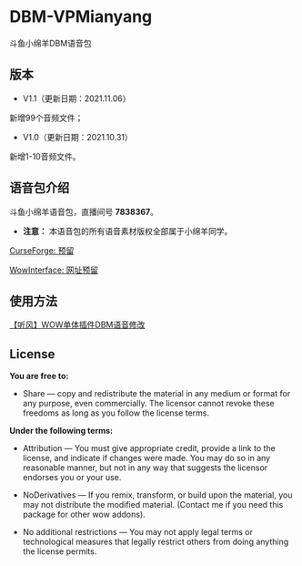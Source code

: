 # DBM-VPMianyang
斗鱼小绵羊DBM语音包


## 版本

- V1.1（更新日期：2021.11.06）

新增99个音频文件；



- V1.0（更新日期：2021.10.31）

新增1-10音频文件。


## 语音包介绍

斗鱼小绵羊语音包，直播间号 **7838367**。

- **注意：** 本语音包的所有语音素材版权全部属于小绵羊同学。


[CurseForge: 预留]()

[WowInterface: 网址预留]()


## 使用方法

[【听风】WOW单体插件DBM语音修改](https://mp.weixin.qq.com/s?__biz=MzI2ODM4MTE3OA==&mid=2247484556&idx=1&sn=1aa51d880a0b4989b81dbb6807b2412f&chksm=eaf13a19dd86b30fdbaf35a615910136f15afcac8ef14c2fd0141e5e51b5734a9577c4235410&token=123884504&lang=zh_CN#rd)

## License

**You are free to:**

- Share — copy and redistribute the material in any medium or format for any purpose, even commercially.
The licensor cannot revoke these freedoms as long as you follow the license terms.

**Under the following terms:**

- Attribution — You must give appropriate credit, provide a link to the license, and indicate if changes were made. You may do so in any reasonable manner, but not in any way that suggests the licensor endorses you or your use.

- NoDerivatives — If you remix, transform, or build upon the material, you may not distribute the modified material. (Contact me if you need this package for other wow addons).

- No additional restrictions — You may not apply legal terms or technological measures that legally restrict others from doing anything the license permits.

